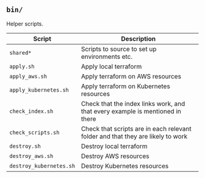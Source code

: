 ## `bin/`

Helper scripts.


| Script            | Description          |
| -------------     | --------------     |
| `shared*`         | Scripts to source to set up environments etc. |
|`apply.sh`         | Apply local terraform |
|`apply_aws.sh`     | Apply terraform on AWS resources |
|`apply_kubernetes.sh`     | Apply terraform on Kubernetes resources |
|`check_index.sh` | Check that the index links work, and that every example is mentioned in there |
|`check_scripts.sh` | Check that scripts are in each relevant folder and that they are likely to work |
|`destroy.sh`       | Destroy local terraform |
|`destroy_aws.sh`   | Destroy AWS resources|
|`destroy_kubernetes.sh`   | Destroy Kubernetes resources|
